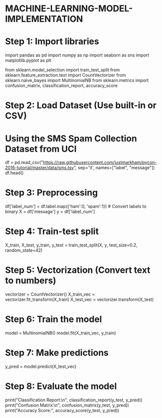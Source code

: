 # MACHINE-LEARNING-MODEL-IMPLEMENTATION

# Step 1: Import libraries
import pandas as pd
import numpy as np
import seaborn as sns
import matplotlib.pyplot as plt

from sklearn.model_selection import train_test_split
from sklearn.feature_extraction.text import CountVectorizer
from sklearn.naive_bayes import MultinomialNB
from sklearn.metrics import confusion_matrix, classification_report, accuracy_score

# Step 2: Load Dataset (Use built-in or CSV)
# Using the SMS Spam Collection Dataset from UCI
df = pd.read_csv("https://raw.githubusercontent.com/justmarkham/pycon-2016-tutorial/master/data/sms.tsv", sep='\t', names=["label", "message"])
df.head()

# Step 3: Preprocessing
df['label_num'] = df.label.map({'ham':0, 'spam':1})  # Convert labels to binary
X = df['message']
y = df['label_num']

# Step 4: Train-test split
X_train, X_test, y_train, y_test = train_test_split(X, y, test_size=0.2, random_state=42)

# Step 5: Vectorization (Convert text to numbers)
vectorizer = CountVectorizer()
X_train_vec = vectorizer.fit_transform(X_train)
X_test_vec = vectorizer.transform(X_test)

# Step 6: Train the model
model = MultinomialNB()
model.fit(X_train_vec, y_train)

# Step 7: Make predictions
y_pred = model.predict(X_test_vec)

# Step 8: Evaluate the model
print("Classification Report:\n", classification_report(y_test, y_pred))
print("Confusion Matrix:\n", confusion_matrix(y_test, y_pred))
print("Accuracy Score:", accuracy_score(y_test, y_pred))